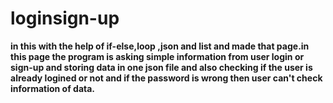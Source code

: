 # loginsign-up
**in this with the help of if-else,loop ,json and list and made that page.in this page the program is asking simple information from user login or sign-up 
and storing data in one json file and  also checking if the user is already  logined or not and  if the password is wrong then user can't check information 
of data.**
